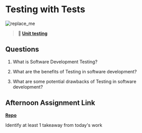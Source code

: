 # Testing with Tests

![replace_me](https://codeworks.blob.core.windows.net/public/assets/img/illustrations/placeholder.svg)

> **📖 [Unit testing](https://codeworksacademy.com/fs-student-guide/resources/wk8-9/03-Unit-Testing)**

## Questions

1. What is Software Development Testing?

2. What are the benefits of Testing in software development?

3. What are some potential drawbacks of Testing in software development?

## Afternoon Assignment Link

**[Repo](https://github.com/clear/<ASSIGNMENT_REPO>)**

Identify at least 1 takeaway from today's work
